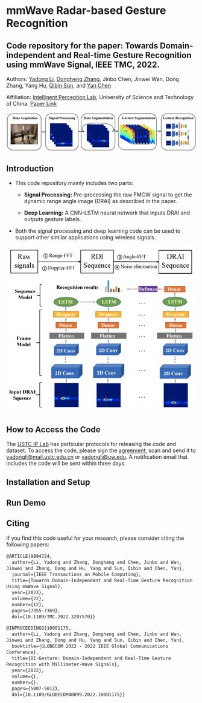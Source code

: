 # mmWave Radar-based Gesture Recognition
## Code repository for the paper: Towards Domain-independent and Real-time Gesture Recognition using mmWave Signal, IEEE TMC, 2022.

Authors: [Yadong Li](https://yadongli.com), [Dongheng Zhang](http://staff.ustc.edu.cn/~dongheng/), Jinbo Chen, Jinwei Wan, Dong Zhang, Yang Hu, [Qibin Sun](https://ustc-ip-lab.github.io/authors/qibinsun/), and [Yan Chen](https://ustc-ip-lab.github.io/authors/yanchen/)

Affiliation: [Intelligent Perception Lab](https://ustc-ip-lab.github.io/), University of Science and Technology of China. [Paper Link](https://arxiv.org/pdf/2111.06195)

![System Overview](figures/overview_tmc.jpg)

## Introduction
- This code repository mainly includes two parts:

  - **Signal Processing:** Pre-processing the raw FMCW signal to get the dynamic range angle image (DRAI) as described in the paper.  

  - **Deep Learning:** A CNN-LSTM neural network that inputs DRAI and outputs gesture labels. 

- Both the signal processing and deep learning code can be used to support other similar applications using wireless signals.

<div align=center>
    <img src="https://github.com/leeyadong/Radar-Gesture/blob/e26ca877818ab6af6e8c3ed8f643bcc988fb9d5b/figures/signal_processing.jpg" alt="Signal processing" width="500" />
</div>
<div align=center>
    <img src=https://github.com/leeyadong/Radar-Gesture/blob/e7d5a89eecf1d3567d40f1e1b7a145a49d02c746/figures/neural_network.jpg alt="Neural Network" width="500" />
</div>

## How to Access the Code

The [USTC IP Lab](https://ustc-ip-lab.github.io/) has particular protocols for releasing the code and dataset. To access the code, please sign the [agreement](datasetAgreement.pdf), scan and send it to yadongli@mail.ustc.edu.cn or yadongli@uw.edu. A notification email that includes the code will be sent within three days.

## Installation and Setup

## Run Demo

## Citing
If you find this code useful for your research, please consider citing the following papers:
```
@ARTICLE{9894724,
  author={Li, Yadong and Zhang, Dongheng and Chen, Jinbo and Wan, Jinwei and Zhang, Dong and Hu, Yang and Sun, Qibin and Chen, Yan},
  journal={IEEE Transactions on Mobile Computing}, 
  title={Towards Domain-Independent and Real-Time Gesture Recognition Using mmWave Signal}, 
  year={2023},
  volume={22},
  number={12},
  pages={7355-7369},
  doi={10.1109/TMC.2022.3207570}}

```

```
@INPROCEEDINGS{10001175,
  author={Li, Yadong and Zhang, Dongheng and Chen, Jinbo and Wan, Jinwei and Zhang, Dong and Hu, Yang and Sun, Qibin and Chen, Yan},
  booktitle={GLOBECOM 2022 - 2022 IEEE Global Communications Conference}, 
  title={DI-Gesture: Domain-Independent and Real-Time Gesture Recognition with Millimeter-Wave Signals}, 
  year={2022},
  volume={},
  number={},
  pages={5007-5012},
  doi={10.1109/GLOBECOM48099.2022.10001175}}
```
